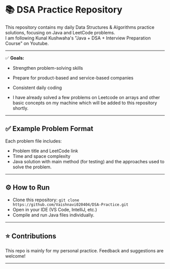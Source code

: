 # 📚 DSA Practice Repository

This repository contains my daily Data Structures & Algorithms practice solutions, focusing on Java and LeetCode problems.  
I am following Kunal Kushwaha's "Java + DSA + Interview Preparation Course" on Youtube.

---

✅ **Goals:**
- Strengthen problem-solving skills
- Prepare for product-based and service-based companies
- Consistent daily coding

- I have already solved a few problems on Leetcode on arrays and other basic concepts on my machine which will be added to this repository shortly.

---

## ✅ Example Problem Format

Each problem file includes:
- Problem title and LeetCode link
- Time and space complexity
- Java solution with main method (for testing) and the approaches used to solve the problem.

---

## ⚙️ How to Run

- Clone this repository:
  `git clone https://github.com/Vaishnavi020404/DSA-Practice.git`
- Open in your IDE (VS Code, IntelliJ, etc.)
- Compile and run Java files individually.

---

## ⭐ Contributions

This repo is mainly for my personal practice.
Feedback and suggestions are welcome!

---




